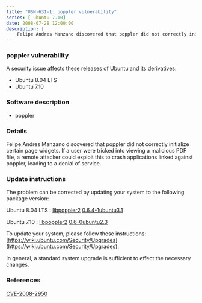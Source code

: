 ```yaml
---
title: "USN-631-1: poppler vulnerability"
series: [ ubuntu-7.10]
date: 2008-07-28 12:00:00
description: |
    Felipe Andres Manzano discovered that poppler did not correctly initialize certain page widgets.  If a user were tricked into viewing a malicious PDF file, a remote attacker could exploit this to crash applications linked against poppler, leading to a denial of service. 
--- 
```

 
 


### poppler vulnerability

A security issue affects these releases of Ubuntu and its derivatives:

* Ubuntu 8.04 LTS
* Ubuntu 7.10

### Software description

* poppler 

### Details

Felipe Andres Manzano discovered that poppler did not correctly initialize certain page widgets. If a user were tricked into viewing a malicious PDF file, a remote attacker could exploit this to crash applications linked against poppler, leading to a denial of service. 

### Update instructions

The problem can be corrected by updating your system to the following package version:

Ubuntu 8.04 LTS
 : [libpoppler2](https://launchpad.net/ubuntu/+source/poppler) <span> [0.6.4-1ubuntu3.1](https://launchpad.net/ubuntu/+source/poppler/0.6.4-1ubuntu3.1) </span> 

Ubuntu 7.10
 : [libpoppler2](https://launchpad.net/ubuntu/+source/poppler) <span> [0.6-0ubuntu2.3](https://launchpad.net/ubuntu/+source/poppler/0.6-0ubuntu2.3) </span> 

To update your system, please follow these instructions: [https://wiki.ubuntu.com/Security/Upgrades](https://wiki.ubuntu.com/Security/Upgrades).

In general, a standard system upgrade is sufficient to effect the necessary changes. 

### References

 
 [CVE-2008-2950](http://people.ubuntu.com/~ubuntu-security/cve/CVE-2008-2950)
 

